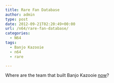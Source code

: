 ```yaml
---
title: Rare Fan Database
author: admin
type: post
date: 2012-09-21T02:20:49+00:00
url: /n64/rare-fan-database/
categories:
  - N64
tags:
  - Banjo Kazooie
  - n64
  - rare

---
```

Where are the team that built Banjo Kazooie [now][1]?

 [1]: http://www.rarefandabase.com/exclusive-where-are-they-now-an-interview-with-grant-kirkhope/